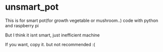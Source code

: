 # unsmart_pot

This is for smart pot(for growth vegetable or mushroom..) code with python and raspberry pi

But I think it isnt smart, just inefficient machine

If you want, copy it. but not recommended :(
